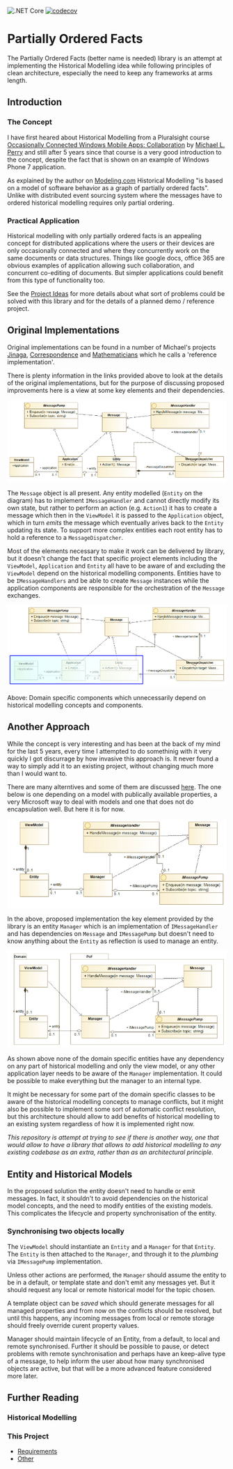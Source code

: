 ![.NET Core](https://github.com/michalporeba/pof/workflows/.NET%20Core/badge.svg)
[![codecov](https://codecov.io/gh/michalporeba/pof/branch/master/graph/badge.svg)](https://codecov.io/gh/michalporeba/pof)

# Partially Ordered Facts

The Partially Ordered Facts (better name is needed) library is an attempt at implementing the Historical Modelling idea while following principles of clean architecture, especially the need to keep any frameworks at arms length. 

## Introduction

### The Concept

I have first heared about Historical Modelling from a Pluralsight course [Occasionally Connected Windows Mobile Apps: Collaboration](https://www.pluralsight.com/courses/occasionally-connected-windows-mobile-apps-collaboration) by [Michael L. Perry](https://github.com/michaellperry) and still after 5 years since that course is a very good introduction to the concept, despite the fact that is shown on an example of Windows Phone 7 application. 

As explained by the author on [Modeling.com](https://modeling.com) Historical Modelling "is based on a model of software behavior as a graph of partially ordered facts". Unlike with distributed event sourcing system where the messages have to ordered historical modelling requires only partial ordering. 

### Practical Application

Historical modelling with only partially ordered facts is an appealing concept for distributed applications where the users or their devices are only occasionally connected and where they concurrently work on the same documents or data structures. Things like google docs, office 365 are obvious examples of application allowing such collaboration, and concurrent co-editing of documents. But simpler applications could benefit from this type of functionality too. 

See the [Project Ideas](./docs/ProjectIdeas.md) for more details about what sort of problems could be solved with this library and for the details of a planned demo / reference project. 

## Original Implementations

Original implementations can be found in a number of Michael's projects [Jinaga](https://github.com/michaellperry/jinaga), [Correspondence](http://correspondencecloud.com/) and [Mathematicians](https://github.com/michaellperry/Mathematicians) which he calls a 'reference implementation'.

There is plenty information in the links provided above to look at the details of the original implementations, but for the purpose of discussing proposed improvements here is a view at some key elements and their dependencies. 

![Reference Implementation](./docs/Diagrams/ReferenceImplementationModel.png)

The `Message` object is all present. Any entity modelled (`Entity` on the diagram) has to implement `IMessageHandler` and cannot directly modify its own state, but rather to perform an action (e.g. `Action1`) it has to create a message which then in the `ViewModel` it is passed to the `Application` object, which in turn _emits_ the message which eventually arives back to the `Entity` updating its state. To support more complex entities each root entity has to hold a reference to a `MessageDispatcher`. 

Most of the elements necessary to make it work can be delivered by library, but it doesn't change the fact that specific project elements including the `ViewModel`, `Application` and `Entity` all have to be aware of and excluding the `ViewModel` depend on the historical modelling components. Entities have to be `IMessageHandlers` and be able to create `Message` instances while the application components are responsible for the orchestration of the `Message` exchanges. 

![Reference Implementation Issues](./docs/Diagrams/ReferenceImplementationIssues.png)

Above: Domain specific components which unnecessarily depend on historical modelling concepts and components. 


## Another Approach

While the concept is very interesting and has been at the back of my mind for the last 5 years, every time I attempted to do somethinig with it very quickly I got discurrage by how invasive this approach is. It never found a way to simply add it to an existing project, without changing much more than I would want to. 

There are many alterntives and some of them are discussed [here](./Alternatives.md). The one below is one depending on a model with publically available properties, a very Microsoft way to deal with models and one that does not do encapsulation well. But here it is for now. 

![Proposed Implementation](./docs/Diagrams/ProposedImplementationModel.png)

In the above, proposed implementation the key element provided by the library is an entity `Manager` which is an implementation of `IMessageHandler` and has dependencies on `Message` and `IMessagePump` but doesn't need to know anything about the `Entity` as reflection is used to manage an entity. 

![Proposed Implementation Improvements](./docs/Diagrams/ProposedImplementationImpact.png)

As shown above none of the domain specific entities have any dependency on any part of historical modelling and only the view model, or any other application layer needs to be aware of the `Manager` implementation. It could be possible to make everything but the manager to an internal type. 

It might be necessary for some part of the domain specific classes to be aware of the historical modelling concepts to manage conflicts, but it might also be possible to implement some sort of automatic conflict resolution, but this architecture should allow to add benefits of historical modelling to an existing system regardless of how it is implemented right now. 

*This repository is attempt at trying to see if there is another way, one that would allow to have a library that allows to add historical modelling to any existing codebase as an extra, rather than as an architectural principle.*

## Entity and Historical Models

In the proposed solution the entity doesn't need to handle or emit messages. In fact, it shouldn't to avoid dependencies on the historical model concepts, and the need to modify entities of the existing models. This complicates the lifecycle and property synchronisation of the entity. 

### Synchronising two objects locally

The `ViewModel` should instantiate an `Entity` and a `Manager` for that `Entity`. The `Entity` is then attached to the `Manager`, and through it to the _plumbing_ via `IMessagePump` implementation. 

Unless other actions are performed, the `Manager` should assume the entity to be in a default, or template state and don't emit any messages yet. But it should request any local or remote historical model for the topic chosen.

A template object can be _saved_ which should generate messages for all managed properties and from now on the conflicts should be resolved, but until this happens, any incoming messages from local or remote storage should freely override curent property values. 

Manager should maintain lifecycle of an Entity, from a default, to local and remote synchronised. Further it should be possible to pause, or detect problems with remote synchronisation and perhaps have an keep-alive type of a message, to help inform the user about how many synchronised objects are active, but that will be a more advanced feature considered more later. 

## Further Reading

### Historical Modelling

### This Project

 * [Requirements](./docs/Requirements.md)
 * [Other](./docs/Other.md)



